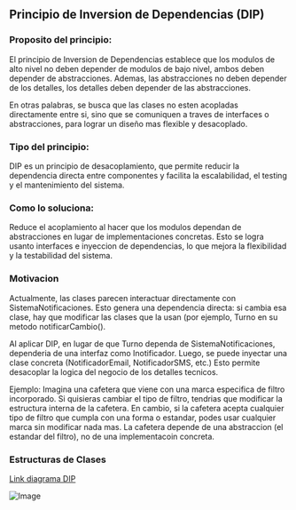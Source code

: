 ## Principio de Inversion de Dependencias (DIP)

### Proposito del principio:
El principio de Inversion de Dependencias establece que los modulos de alto nivel no deben depender de modulos de bajo nivel, ambos deben depender de abstracciones. Ademas, las abstracciones no deben depender de los detalles, los detalles deben depender de las abstracciones.

En otras palabras, se busca que las clases no esten acopladas directamente entre si, sino que se comuniquen a traves de interfaces o abstracciones, para lograr un diseño mas flexible y desacoplado.

### Tipo del principio:
DIP es un principio de desacoplamiento, que permite reducir la dependencia directa entre componentes y facilita la escalabilidad, el testing y el mantenimiento del sistema.

### Como lo soluciona:
Reduce el acoplamiento al hacer que los modulos dependan de abstracciones en lugar de implementaciones concretas. Esto se logra usanto interfaces e inyeccion de dependencias, lo que mejora la flexibilidad y la testabilidad del sistema.

### Motivacion
Actualmente, las clases parecen interactuar directamente con SistemaNotificaciones. Esto genera una dependencia directa: si cambia esa clase, hay que modificar las clases que la usan (por ejemplo, Turno en su metodo notificarCambio().

Al aplicar DIP, en lugar de que Turno dependa de SistemaNotificaciones, dependeria de una interfaz como Inotificador. Luego, se puede inyectar una clase concreta (NotificadorEmail, NotificadorSMS, etc.) Esto permite desacoplar la logica del negocio de los detalles tecnicos.

Ejemplo: Imagina una cafetera que viene con una marca especifica de filtro incorporado. Si quisieras cambiar el tipo de filtro, tendrias que modificar la estructura interna de la cafetera. En cambio, si la cafetera acepta cualquier tipo de filtro que cumpla con una forma o estandar, podes usar cualquier marca sin modificar nada mas. La cafetera depende de una abstraccion (el estandar del filtro), no de una implementacoin concreta.

### Estructuras de Clases
[Link diagrama DIP](https://drive.google.com/file/d/13sQLg-sKKEo4lQ82iRvH7Omw5H6OXiBz/view?usp=sharing)

![Image](https://github.com/user-attachments/assets/1c2ee0d3-3fc0-439a-818a-22792650fa25)
